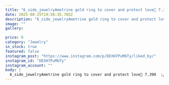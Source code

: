 ```yaml
---
title: "6_side_jewelryAmetrine gold ring to cover and protect love💟 انگشتر طلا امترینوزن کل:  7.390 grوزن سنگ امترین:  4.960 CTوزن سنگ اماتیس: 2.570 CTوزن سنگ سیترین: 2.313 CTThree stone side effects💍Setting: prong set⬅️سنگ امترین،انرژی آمیتیست و سیترین رو توخودش ترکیب کردهآمیتیست بعنوان سنگی با انرژی ارامبخش شناخته میشه و ایندر حالی که انرژی سیترین با قدرت و اعمال اجرایی مرتبط میشهپس امترین میتونه سطوح روانی و انرژیک افراد رو تقويت  و در برابر استرس و انرژی منفی محافظت کنهتعادل احساسی،افزایش خلاقیت و تصمیم گیری و آرامش و بالا بردن سطح تمرکز حالات جسمی و ذهنی رو ارتقاع ببخشه🟨🟪<<<<<<>>>>>>#Microsetting #microsettingtrainer #artist #stonesetting #stonesetter #goldring #ametrinering #Ametrinestone ##prongsetting #FMP33wSee translation"
date: 2025-08-25T19:58:35.785Z
description: "6_side_jewelryAmetrine gold ring to cover and protect love💟 انگشتر طلا امترینوزن کل:  7.390 grوزن سنگ امترین:  4.960 CTوزن سنگ اماتیس: 2.570 CTوزن سنگ سیترین: 2.313 CTThree stone side effects💍Setting: prong set⬅️سنگ امترین،انرژی آمیتیست و سیترین رو توخودش ترکیب کردهآمیتیست بعنوان سنگی با انرژی ارامبخش شناخته میشه و ایندر حالی که انرژی سیترین با قدرت و اعمال اجرایی مرتبط میشهپس امترین میتونه سطوح روانی و انرژیک افراد رو تقويت  و در برابر استرس و انرژی منفی محافظت کنهتعادل احساسی،افزایش خلاقیت و تصمیم گیری و آرامش و بالا بردن سطح تمرکز حالات جسمی و ذهنی رو ارتقاع ببخشه🟨🟪<<<<<<>>>>>>#Microsetting #microsettingtrainer #artist #stonesetting #stonesetter #goldring #ametrinering #Ametrinestone ##prongsetting #FMP33wSee translation"
image: ""
gallery:

price: 0
category: "Jewelry"
in_stock: true
featured: false
instagram_post: "https://www.instagram.com/p/DEXH7PuMbTy/liked_by/"
instagram_id: "DEXH7PuMbTy"
instagram_account: ""
body: |
  6_side_jewelryAmetrine gold ring to cover and protect love💟 انگشتر طلا امترینوزن کل:  7.390 grوزن سنگ امترین:  4.960 CTوزن سنگ اماتیس: 2.570 CTوزن سنگ سیترین: 2.313 CTThree stone side effects💍Setting: prong set⬅️سنگ امترین،انرژی آمیتیست و سیترین رو توخودش ترکیب کردهآمیتیست بعنوان سنگی با انرژی ارامبخش شناخته میشه و ایندر حالی که انرژی سیترین با قدرت و اعمال اجرایی مرتبط میشهپس امترین میتونه سطوح روانی و انرژیک افراد رو تقويت  و در برابر استرس و انرژی منفی محافظت کنهتعادل احساسی،افزایش خلاقیت و تصمیم گیری و آرامش و بالا بردن سطح تمرکز حالات جسمی و ذهنی رو ارتقاع ببخشه🟨🟪<<<<<<>>>>>>#Microsetting #microsettingtrainer #artist #stonesetting #stonesetter #goldring #ametrinering #Ametrinestone ##prongsetting #FMP33wSee translation
---
```

